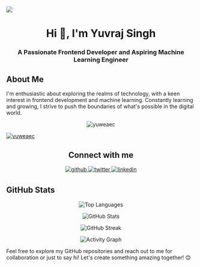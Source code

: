 <h1>
  <a href="https://git.io/typing-svg">
    <img src="https://readme-typing-svg.herokuapp.com?color=0000FF&size=25&lines=Hello+World!!!..">
  </a>
</h1>

<h1 align="center">Hi 👋, I'm Yuvraj Singh</h1>
<h3 align="center">A Passionate Frontend Developer and Aspiring Machine Learning Engineer</h3>


## About Me
I'm enthusiastic about exploring the realms of technology, with a keen interest in frontend development and machine learning. Constantly learning and growing, I strive to push the boundaries of what's possible in the digital world.

<p align="center"> <img src="https://komarev.com/ghpvc/?username=yuweaec" alt="yuweaec" /> </p>

<p align="left"> <a href="https://github.com/ryo-ma/github-profile-trophy"><img src="https://github-profile-trophy.vercel.app/?username=yuweaec" alt="yuweaec" /></a> </p>

<h2 align="center">Connect with me</h2>
<div align="center">  
  <a href="https://github.com/YuweAEC" target="_blank">
    <img src=https://img.shields.io/badge/github-%2324292e.svg?&style=for-the-badge&logo=github&logoColor=white alt=github style="margin-bottom: 5px;" />
  </a>
  <a href="https://twitter.com/yuwe018" target="_blank">
    <img src=https://img.shields.io/badge/twitter-%2300acee.svg?&style=for-the-badge&logo=twitter&logoColor=white alt=twitter style="margin-bottom: 5px;" />
  </a>
  <a href="https://www.linkedin.com/in/enthusiastyuwe/" target="_blank">
    <img src=https://img.shields.io/badge/linkedin-%231E77B5.svg?&style=for-the-badge&logo=linkedin&logoColor=white alt=linkedin style="margin-bottom: 5px;" />
  </a>
</div>

## GitHub Stats
<p align="center">
  <img src="https://github-readme-stats.vercel.app/api/top-langs?username=yuweaec&show_icons=true&locale=en&layout=compact" alt="Top Languages" />
</p>

<p align="center">
  <img src="https://github-readme-stats.vercel.app/api?username=yuweaec&show_icons=true&locale=en" alt="GitHub Stats" />
</p>

<p align="center">
  <img src="https://github-readme-streak-stats.herokuapp.com/?user=yuweaec" alt="GitHub Streak" />
</p>

<p align="center">
  <img src="https://github-readme-activity-graph.vercel.app/graph?username=Yuweaec&show_icons&bg_color=21232a&color=a8eeff&line=61dafb&point=f0fcff&area=true&hide_border=false" alt="Activity Graph" />
</p>

Feel free to explore my GitHub repositories and reach out to me for collaboration or just to say hi! Let's create something amazing together! 😊
